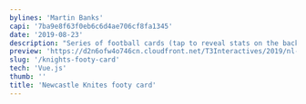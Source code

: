 ```yaml
---
bylines: 'Martin Banks'
capi: '7ba9e8f63f0eb6c6d4ae706cf8fa1345'
date: '2019-08-23'
description: "Series of football cards (tap to reveal stats on the back) featuring Matty Johns' pick of Newcaslte Knights' best players of all time"
preview: 'https://d2n6ofw4o746cn.cloudfront.net/T3Interactives/2019/nl-2019120-newcastle-card-01-johns/dist/PROD/preview.html'
slug: '/knights-footy-card'
tech: 'Vue.js'
thumb: ''
title: 'Newcastle Knites footy card'
---
```

